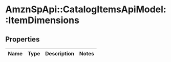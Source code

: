 # AmznSpApi::CatalogItemsApiModel::ItemDimensions

## Properties
Name | Type | Description | Notes
------------ | ------------- | ------------- | -------------

